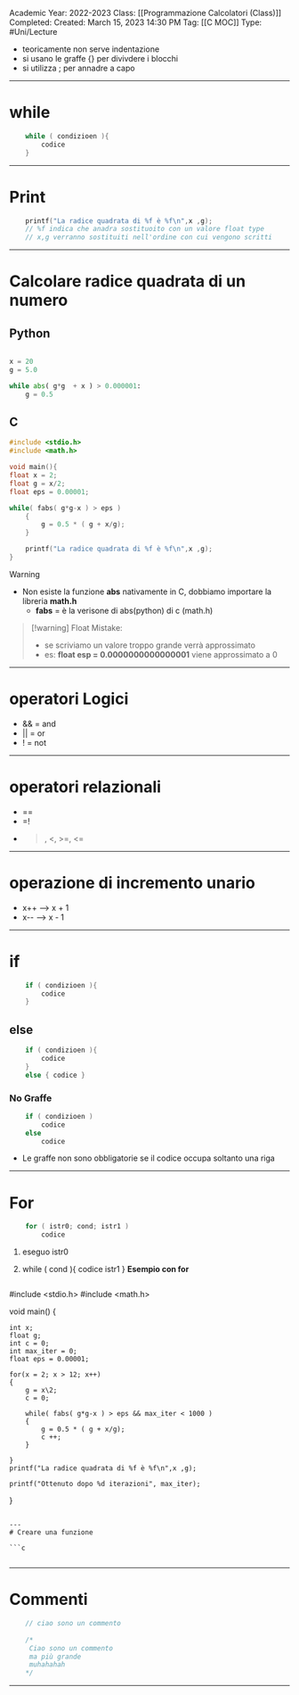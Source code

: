 Academic Year: 2022-2023
Class: [[Programmazione Calcolatori (Class)]]
Completed: 
Created: March 15, 2023 14:30 PM
Tag: [[C MOC]]
Type: #Uni/Lecture 

- teoricamente non serve indentazione 
- si usano le graffe {} per divivdere i blocchi 
- si utilizza ; per annadre a capo
---
# while
```c
	while ( condizioen ){
		codice
	}
```

---
# Print 
```c
	printf("La radice quadrata di %f è %f\n",x ,g);
	// %f indica che anadra sostituoito con un valore float type
	// x,g verranno sostituiti nell'ordine con cui vengono scritti 
```

---
# Calcolare radice quadrata di un numero 
## Python 
``` python

x = 20
g = 5.0

while abs( g*g  + x ) > 0.000001:
	g = 0.5 
```
## C
```c
#include <stdio.h>
#include <math.h>

void main(){
float x = 2;
float g = x/2;
float eps = 0.00001;  

while( fabs( g*g-x ) > eps )
	{
		g = 0.5 * ( g + x/g);
	}

	printf("La radice quadrata di %f è %f\n",x ,g);
}
```
>[!warning]
>- Non esiste la funzione **abs** nativamente in C, dobbiamo importare la libreria **math.h** 
> 	- **fabs** = è la verisone di abs(python) di c (math.h)

>[!warning] Float Mistake:
>- se scriviamo un valore troppo grande verrà approssimato 
> - es: **float esp = 0.0000000000000001** viene approssimato a 0

---
# operatori Logici 
- && = and 
- || = or 
- ! = not
---
# operatori relazionali
- ==
- =!
- >, <, >=, <=
---
# operazione di incremento unario 
- x++ --> x + 1
- x-- --> x - 1
---
# if 
```c
	if ( condizioen ){
		codice
	}
```
## else
```c
	if ( condizioen ){
		codice
	}
	else { codice }
```

### No Graffe
```c
	if ( condizioen )
		codice
	else  
		codice
```
- Le graffe non sono obbligatorie se il codice occupa soltanto una riga 
---
# For
```c
	for ( istr0; cond; istr1 )
		codice
```
1. eseguo istr0
2. while ( cond ){
	           codice
	           istr1
	}
	**Esempio con for**
	
	```c
#include <stdio.h>
#include <math.h>

void main()
{

	int x;
	float g;
	int c = 0;
	int max_iter = 0;
	float eps = 0.00001;

	for(x = 2; x > 12; x++)
	{
		g = x\2;
		c = 0;

		while( fabs( g*g-x ) > eps && max_iter < 1000 )
		{
			g = 0.5 * ( g + x/g);
			c ++;
		}

	}
	printf("La radice quadrata di %f è %f\n",x ,g);
	
	printf("Ottenuto dopo %d iterazioni", max_iter);

}
```

---
# Creare una funzione

```c
	
```

---
# Commenti 
```c
	// ciao sono un commento 
	
	/*
	 Ciao sono un commento 
	 ma più grande
	 muhahahah
	*/
```

---